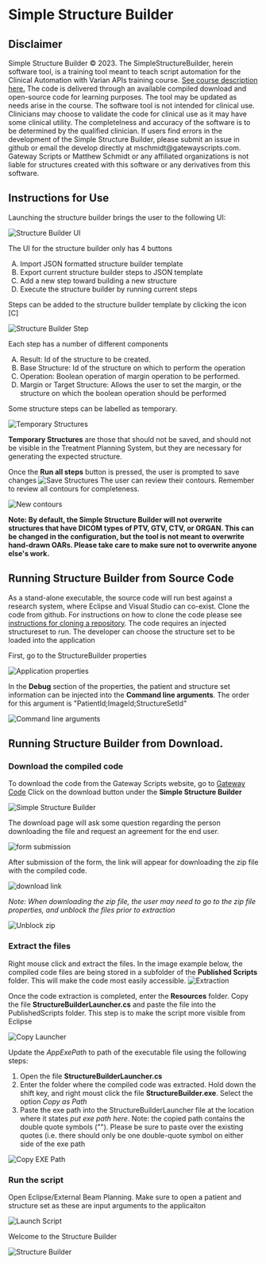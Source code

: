 <h1>Simple Structure Builder</h1>
<h2>Disclaimer</h2>
<p>Simple Structure Builder &copy; 2023. The SimpleStructureBuilder, herein software tool, is a training tool meant to teach script automation for the Clinical Automation with Varian APIs training course. <a href="https://gatewayscripts.com">See course description here.</a> The code is delivered through an available compiled download and open-source code for learning purposes. The tool may be updated as needs arise in the course. The software tool is not intended for clinical use. Clinicians may choose to validate the code for clinical use as it may have some clinical utility. The completelness and accuracy of the software is to be determined by the qualified clinician. If users find errors in the development of the Simple Structure Builder, please submit an issue in github or email the develop directly at mschmidt@gatewayscripts.com. Gateway Scripts or Matthew Schmidt or any affiliated organizations is not liable for structures created with this software or any derivatives from this software.</p>
<h2>Instructions for Use</h2>
<p>Launching the structure builder brings the user to the following UI:</p>
<img src="/StructureBuilder/Resources/Images/Image1.JPG" alt="Structure Builder UI"/>
<p>The UI for the structure builder only has 4 buttons 
  <ol type="A">
    <li>Import JSON formatted structure builder template</li>
    <li>Export current structure builder steps to JSON template</li>
    <li>Add a new step toward building a new structure </li>
    <li>Execute the structure builder by running current steps</li>
   </ol>
  </p>
<p>Steps can be added to the structure builder template by clicking the icon [C]</p>
<img src="/StructureBuilder/Resources/Images/Image2.JPG" alt="Structure Builder Step"/>
<p>Each step has a number of different components
  <ol type="A">
    <li>Result: Id of the structure to be created.</li>
    <li>Base Structure: Id of the structure on which to perform the operation</li>
    <li>Operation: Boolean operation of margin operation to be performed.</li>
    <li>Margin or Target Structure: Allows the user to set the margin, or the structure on which the boolean operation should be performed</li>
   </ol>
  </p>
 <p>Some structure steps can be labelled as temporary.</p>
 <img src="/StructureBuilder/Resources/Images/Image3.JPG" alt="Temporary Structures"/>
 <p><b>Temporary Structures</b> are those that should not be saved, and should not be visible in the Treatment Planning System, but they are necessary for generating the expected structure. </p>
 <p>Once the <b>Run all steps</b> button is pressed, the user is prompted to save changes <img src="/StructureBuilder/Resources/Images/Image4.JPG" alt="Save Structures"/> The user can review their contours. Remember to review all contours for completeness.</p>
 <img src="/StructureBuilder/Resources/Images/Image5.JPG" alt="New contours"/>
 <p><b>Note: By default, the Simple Structure Builder will not overwrite structures that have DICOM types of PTV, GTV, CTV, or ORGAN. This can be changed in the configuration, but the tool is not meant to overwrite hand-drawn OARs. Please take care to make sure not to overwrite anyone else's work.</b></p>
 <h2>Running Structure Builder from Source Code</h2>
 <p>As a stand-alone executable, the source code will run best against a research system, where Eclipse and Visual Studio can co-exist. Clone the code from github. For instructions on how to clone the code please see <a href="https://docs.github.com/en/repositories/creating-and-managing-repositories/cloning-a-repository">instructions for cloning a repository</a>. The code requires an injected structureset to run. The developer can choose the structure set to be loaded into the application</p>
 <p>First, go to the StructureBuilder properties</p>
 <img src="/StructureBuilder/Resources/Images/Image6.JPG" alt="Application properties"/>
 <p>In the <b>Debug</b> section of the properties, the patient and structure set information can be injected into the <b>Command line arguments</b>. The order for this argument is "PatientId;ImageId;StructureSetId"</p>
 <img src="/StructureBuilder/Resources/Images/Image7.JPG" alt="Command line arguments"/>
 <h2>Running Structure Builder from Download.</h2>
 <h3>Download the compiled code</h3>
<p>To download the code from the Gateway Scripts website, go to <a href="https://www.gatewayscripts.com/code">Gateway Code</a> Click on the download button under the <b> Simple Structure Builder</b></p>
<img src="/StructureBuilder/Resources/Images/dl1.PNG" alt="Simple Structure Builder"/>
<p>The download page will ask some question regarding the person downloading the file and request an agreement for the end user.</p>
<img src="/StructureBuilder/Resources/Images/dl2.PNG" alt="form submission"/>
<p>After submission of the form, the link will appear for downloading the zip file with the compiled code.</p>
<img src="/StructureBuilder/Resources/Images/dl3.PNG" alt="download link"/>
<p><i>Note: When downloading the zip file, the user may need to go to the zip file properties, and unblock the files prior to extraction</i></p>
<img src="/StructureBuilder/Resources/Images/dl4.PNG" alt="Unblock zip"/>
<h3>Extract the files</h3>
<p>Right mouse click and extract the files. In the image example below, the compiled code files are being stored in a subfolder of the <b>Published Scripts</b> folder. This will make the code most easily accessible.
<img src="/StructureBuilder/Resources/Images/dl5.PNG" alt="Extraction"/>
<p>Once the code extraction is completed, enter the <b>Resources</b> folder. Copy the file <b>StructureBuilderLauncher.cs</b> and paste the file into the PublishedScripts folder. This step is to make the script more visible from Eclipse</p>
<img src="/StructureBuilder/Resources/Images/dl6.PNG" alt="Copy Launcher"/>
<p>Update the <i>AppExePath</i> to path of the executable file using the following steps:
<ol>
<li>Open the file <b>StructureBuilderLauncher.cs</b> </li>
<li>Enter the folder where the compiled code was extracted. Hold down the shift key, and right moust click the file <b>StructureBuilder.exe</b>. Select the option <i>Copy as Path</i></li>
<li>Paste the exe path into the StructureBuilderLauncher file at the location where it states <i>put exe path here</i>. Note: the copied path contains the double quote symbols (""). Please be sure to paste over the existing quotes (i.e. there should only be one double-quote symbol on either side of the exe path</li>
</ol>
<img src="/StructureBuilder/Resources/Images/dl7.PNG" alt="Copy EXE Path"/>
<h3>Run the script</h3>
<p>Open Eclipse/External Beam Planning. Make sure to open a patient and structure set as these are input arguments to the applicaiton</p>
<img src="/StructureBuilder/Resources/Images/dl8.PNG" alt="Launch Script"/>
<p>Welcome to the Structure Builder</p>
<img src="/StructureBuilder/Resources/Images/dl9.PNG" alt="Structure Builder"/>
